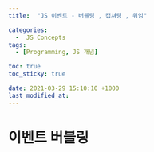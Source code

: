 ```yaml
---
title:  "JS 이벤트 - 버블링 , 캡쳐링 , 위임" 

categories:
  -  JS Concepts
tags:
  - [Programming, JS 개념]

toc: true
toc_sticky: true

date: 2021-03-29 15:10:10 +1000
last_modified_at: 
---
```


# 이벤트 버블링

